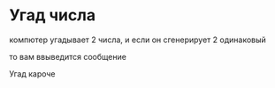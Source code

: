 <h1>Угад числа</h1>

компютер угадывает 2 числа, и если он сгенерирует 2 одинаковый 
<p>то вам ввыведится сообщение
<p>Угад кароче
